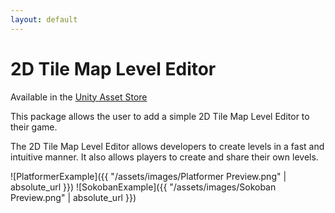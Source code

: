 ```yaml
---
layout: default
---
```


# 2D Tile Map Level Editor

Available in the [Unity Asset Store](https://www.assetstore.unity3d.com/en/#!/content/90420)

This package allows the user to add a simple 2D Tile Map Level Editor to their game.  

The 2D Tile Map Level Editor allows developers to create levels in a fast and intuitive manner. It also allows players to create and share their own levels.

![PlatformerExample]({{ "/assets/images/Platformer Preview.png" | absolute_url }})
![SokobanExample]({{ "/assets/images/Sokoban Preview.png" | absolute_url }})